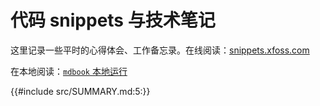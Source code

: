 # 代码 snippets 与技术笔记

这里记录一些平时的心得体会、工作备忘录。在线阅读：[snippets.xfoss.com](https://snippets.xfoss.com)

在本地阅读：[`mdbook` 本地运行](./src/howto_read_locally.md)

{{#include src/SUMMARY.md:5:}}
